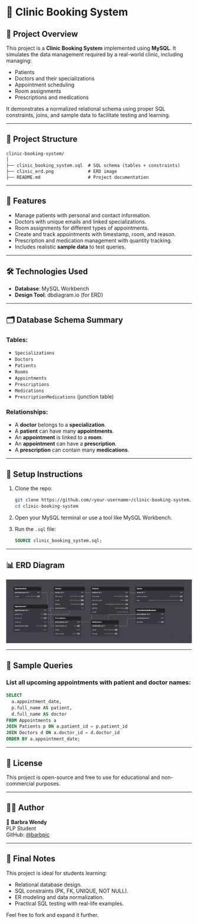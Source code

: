 # 🏥 Clinic Booking System

## 📌 Project Overview

This project is a **Clinic Booking System** implemented using **MySQL**. It simulates the data management required by a real-world clinic, including managing:

- Patients
- Doctors and their specializations
- Appointment scheduling
- Room assignments
- Prescriptions and medications

It demonstrates a normalized relational schema using proper SQL constraints, joins, and sample data to facilitate testing and learning.

---

## 📁 Project Structure

```
clinic-booking-system/
│
├── clinic_booking_system.sql  # SQL schema (tables + constraints)
├── clinic_erd.png             # ERD image
├── README.md                  # Project documentation
```

---

## 🧠 Features

- Manage patients with personal and contact information.
- Doctors with unique emails and linked specializations.
- Room assignments for different types of appointments.
- Create and track appointments with timestamp, room, and reason.
- Prescription and medication management with quantity tracking.
- Includes realistic **sample data** to test queries.

---

## 🛠️ Technologies Used

- **Database**: MySQL Workbench
- **Design Tool**: dbdiagram.io (for ERD)

---

## 🗂️ Database Schema Summary

### Tables:
- `Specializations`
- `Doctors`
- `Patients`
- `Rooms`
- `Appointments`
- `Prescriptions`
- `Medications`
- `PrescriptionMedications` (junction table)

### Relationships:
- A **doctor** belongs to a **specialization**.
- A **patient** can have many **appointments**.
- An **appointment** is linked to a **room**.
- An **appointment** can have a **prescription**.
- A **prescription** can contain many **medications**.

---

## 🔧 Setup Instructions

1. Clone the repo:
    ```bash
    git clone https://github.com/<your-username>/clinic-booking-system.git
    cd clinic-booking-system
    ```

2. Open your MySQL terminal or use a tool like MySQL Workbench.

3. Run the `.sql` file:
    ```sql
    SOURCE clinic_booking_system.sql;
    ```

---

## 📊 ERD Diagram

![ERD Diagram](clinic_erd.png)

---

## 📎 Sample Queries

### List all upcoming appointments with patient and doctor names:
```sql
SELECT 
  a.appointment_date,
  p.full_name AS patient,
  d.full_name AS doctor
FROM Appointments a
JOIN Patients p ON a.patient_id = p.patient_id
JOIN Doctors d ON a.doctor_id = d.doctor_id
ORDER BY a.appointment_date;
```

---

## 🧾 License

This project is open-source and free to use for educational and non-commercial purposes.

---

## 🙋‍♀️ Author

👩 **Barbra Wendy**  
PLP Student  
GitHub: [@barbpic](https://github.com/barbpic)

---

## 🏁 Final Notes

This project is ideal for students learning:

- Relational database design.
- SQL constraints (PK, FK, UNIQUE, NOT NULL).
- ER modeling and data normalization.
- Practical SQL testing with real-life examples.

Feel free to fork and expand it further.
